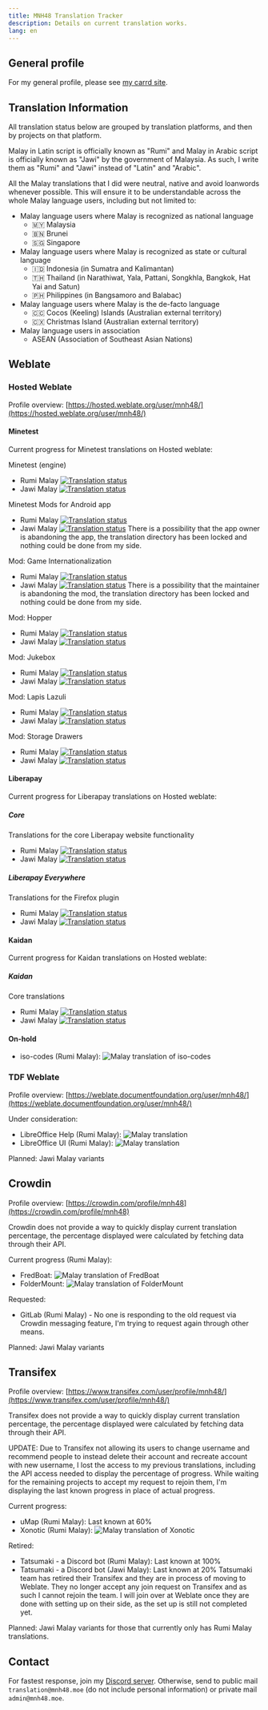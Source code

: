 ```yaml
---
title: MNH48 Translation Tracker
description: Details on current translation works.
lang: en
---
```


## General profile
For my general profile, please see [my carrd site](https://mnh48.carrd.co).

## Translation Information
All translation status below are grouped by translation platforms, and then by projects on that platform.

Malay in Latin script is officially known as "Rumi" and Malay in Arabic script is officially known as "Jawi" by the government of Malaysia. As such, I write them as "Rumi" and "Jawi" instead of "Latin" and "Arabic".

All the Malay translations that I did were neutral, native and avoid loanwords whenever possible. This will ensure it to be understandable across the whole Malay language users, including but not limited to:
- Malay language users where Malay is recognized as national language
  - 🇲🇾 Malaysia
  - 🇧🇳 Brunei
  - 🇸🇬 Singapore
- Malay language users where Malay is recognized as state or cultural language
  - 🇮🇩 Indonesia (in Sumatra and Kalimantan)
  - 🇹🇭 Thailand (in Narathiwat, Yala, Pattani, Songkhla, Bangkok, Hat Yai and Satun)
  - 🇵🇭 Philippines (in Bangsamoro and Balabac)
- Malay language users where Malay is the de-facto language
  - 🇨🇨 Cocos (Keeling) Islands (Australian external territory)
  - 🇨🇽 Christmas Island (Australian external territory)
- Malay language users in association
  - ASEAN (Association of Southeast Asian Nations)

## Weblate

### Hosted Weblate
Profile overview: [https://hosted.weblate.org/user/mnh48/](https://hosted.weblate.org/user/mnh48/)

#### Minetest
Current progress for Minetest translations on Hosted weblate:

Minetest (engine)
- Rumi Malay [![Translation status](https://hosted.weblate.org/widgets/minetest/ms/minetest/svg-badge.svg)](https://hosted.weblate.org/engage/minetest/ms/?utm_source=widget)
- Jawi Malay [![Translation status](https://hosted.weblate.org/widgets/minetest/ms_Arab/minetest/svg-badge.svg)](https://hosted.weblate.org/engage/minetest/ms_Arab/?utm_source=widget)

Minetest Mods for Android app
- Rumi Malay [![Translation status](https://hosted.weblate.org/widgets/minetest/ms/mtmods4android/svg-badge.svg)](https://hosted.weblate.org/engage/minetest/ms/?utm_source=widget)
- Jawi Malay [![Translation status](https://hosted.weblate.org/widgets/minetest/ms_Arab/mtmods4android/svg-badge.svg)](https://hosted.weblate.org/engage/minetest/ms_Arab/?utm_source=widget)
There is a possibility that the app owner is abandoning the app, the translation directory has been locked and nothing could be done from my side.

Mod: Game Internationalization
- Rumi Malay [![Translation status](https://hosted.weblate.org/widgets/minetest/ms/mtg_i18n/svg-badge.svg)](https://hosted.weblate.org/engage/minetest/ms/?utm_source=widget)
- Jawi Malay [![Translation status](https://hosted.weblate.org/widgets/minetest/ms_Arab/mtg_i18n/svg-badge.svg)](https://hosted.weblate.org/engage/minetest/ms_Arab/?utm_source=widget)
There is a possibility that the maintainer is abandoning the mod, the translation directory has been locked and nothing could be done from my side.

Mod: Hopper
- Rumi Malay [![Translation status](https://hosted.weblate.org/widgets/minetest/ms/mod-hopper/svg-badge.svg)](https://hosted.weblate.org/engage/minetest/ms/?utm_source=widget)
- Jawi Malay [![Translation status](https://hosted.weblate.org/widgets/minetest/ms_Arab/mod-hopper/svg-badge.svg)](https://hosted.weblate.org/engage/minetest/ms_Arab/?utm_source=widget)

Mod: Jukebox
- Rumi Malay [![Translation status](https://hosted.weblate.org/widgets/minetest/ms/mod-jukebox/svg-badge.svg)](https://hosted.weblate.org/engage/minetest/ms/?utm_source=widget)
- Jawi Malay [![Translation status](https://hosted.weblate.org/widgets/minetest/ms_Arab/mod-jukebox/svg-badge.svg)](https://hosted.weblate.org/engage/minetest/ms_Arab/?utm_source=widget)

Mod: Lapis Lazuli
- Rumi Malay [![Translation status](https://hosted.weblate.org/widgets/minetest/ms/mod-lapis-lazuli/svg-badge.svg)](https://hosted.weblate.org/engage/minetest/ms/?utm_source=widget)
- Jawi Malay [![Translation status](https://hosted.weblate.org/widgets/minetest/ms_Arab/mod-lapis-lazuli/svg-badge.svg)](https://hosted.weblate.org/engage/minetest/ms_Arab/?utm_source=widget)

Mod: Storage Drawers
- Rumi Malay [![Translation status](https://hosted.weblate.org/widgets/minetest/ms/mod-storage-drawers/svg-badge.svg)](https://hosted.weblate.org/engage/minetest/ms/?utm_source=widget)
- Jawi Malay [![Translation status](https://hosted.weblate.org/widgets/minetest/ms_Arab/mod-storage-drawers/svg-badge.svg)](https://hosted.weblate.org/engage/minetest/ms_Arab/?utm_source=widget)


#### Liberapay
Current progress for Liberapay translations on Hosted weblate:

##### Core
Translations for the core Liberapay website functionality
- Rumi Malay [![Translation status](https://hosted.weblate.org/widgets/liberapay/ms/core/svg-badge.svg)](https://hosted.weblate.org/engage/liberapay/ms/?utm_source=widget)
- Jawi Malay [![Translation status](https://hosted.weblate.org/widgets/liberapay/ms_Arab/core/svg-badge.svg)](https://hosted.weblate.org/engage/liberapay/ms_Arab/?utm_source=widget)

##### Liberapay Everywhere
Translations for the Firefox plugin
- Rumi Malay [![Translation status](https://hosted.weblate.org/widgets/liberapay/ms/liberapay-everywhere/svg-badge.svg)](https://hosted.weblate.org/engage/liberapay/ms/?utm_source=widget)
- Jawi Malay [![Translation status](https://hosted.weblate.org/widgets/liberapay/ms_Arab/liberapay-everywhere/svg-badge.svg)](https://hosted.weblate.org/engage/liberapay/ms_Arab/?utm_source=widget)


#### Kaidan
Current progress for Kaidan translations on Hosted weblate:

##### Kaidan
Core translations
- Rumi Malay [![Translation status](https://hosted.weblate.org/widgets/kaidan/ms/translations/svg-badge.svg)](https://hosted.weblate.org/engage/kaidan/ms/?utm_source=widget)
- Jawi Malay [![Translation status](https://hosted.weblate.org/widgets/kaidan/ms_Arab/translations/svg-badge.svg)](https://hosted.weblate.org/engage/kaidan/ms_Arab/?utm_source=widget)


#### On-hold
- iso-codes (Rumi Malay): ![Malay translation of iso-codes](https://hosted.weblate.org/widgets/iso-codes/ms/svg-badge.svg)

### TDF Weblate
Profile overview: [https://weblate.documentfoundation.org/user/mnh48/](https://weblate.documentfoundation.org/user/mnh48/)

Under consideration:
- LibreOffice Help (Rumi Malay): ![Malay translation](https://weblate.documentfoundation.org/widgets/libo_help-master/ms/svg-badge.svg)
- LibreOffice UI (Rumi Malay): ![Malay translation](https://weblate.documentfoundation.org/widgets/libo_help-master/ms/svg-badge.svg)

Planned: Jawi Malay variants


## Crowdin
Profile overview: [https://crowdin.com/profile/mnh48](https://crowdin.com/profile/mnh48)

Crowdin does not provide a way to quickly display current translation percentage, the percentage displayed were calculated by fetching data through their API.

Current progress (Rumi Malay):
- FredBoat: ![Malay translation of FredBoat](https://img.shields.io/endpoint?url=https%3A%2F%2Fwww.mnh48.moe%2Fimg%2Fstatus.php%3Fname%3DFredBoat-rumi)
- FolderMount: ![Malay translation of FolderMount](https://img.shields.io/endpoint?url=https%3A%2F%2Fwww.mnh48.moe%2Fimg%2Fstatus.php%3Fname%3DFolderMount-rumi)

Requested:
- GitLab (Rumi Malay) - No one is responding to the old request via Crowdin messaging feature, I'm trying to request again through other means.

Planned: Jawi Malay variants


## Transifex
Profile overview: [https://www.transifex.com/user/profile/mnh48/](https://www.transifex.com/user/profile/mnh48/)

Transifex does not provide a way to quickly display current translation percentage, the percentage displayed were calculated by fetching data through their API.

UPDATE: Due to Transifex not allowing its users to change username and recommend people to instead delete their account and recreate account with new username, I lost the access to my previous translations, including the API access needed to display the percentage of progress. While waiting for the remaining projects to accept my request to rejoin them, I'm displaying the last known progress in place of actual progress.

Current progress:
- uMap (Rumi Malay): Last known at 60% <!--![Malay translation of uMap](https://img.shields.io/endpoint?url=https%3A%2F%2Fwww.mnh48.moe%2Fimg%2Fstatus.php%3Fname%3DuMap-rumi)-->
- Xonotic (Rumi Malay): ![Malay translation of Xonotic](https://img.shields.io/endpoint?url=https%3A%2F%2Fwww.mnh48.moe%2Fimg%2Fstatus.php%3Fname%3DXonotic-rumi)

Retired:
- Tatsumaki - a Discord bot (Rumi Malay): Last known at 100% <!--![Malay translation of Tatsumaki (rumi)](https://img.shields.io/endpoint?url=https%3A%2F%2Fwww.mnh48.moe%2Fimg%2Fstatus.php%3Fname%3DTatsumaki-rumi)-->
- Tatsumaki - a Discord bot (Jawi Malay): Last known at 20% <!--![Malay translation of Tatsumaki (jawi)](https://img.shields.io/endpoint?url=https%3A%2F%2Fwww.mnh48.moe%2Fimg%2Fstatus.php%3Fname%3DTatsumaki-jawi)-->
Tatsumaki team has retired their Transifex and they are in process of moving to Weblate. They no longer accept any join request on Transifex and as such I cannot rejoin the team. I will join over at Weblate once they are done with setting up on their side, as the set up is still not completed yet.

Planned: Jawi Malay variants for those that currently only has Rumi Malay translations.

## Contact
For fastest response, join my [Discord server](https://discord.gg/xsZQyGf).
Otherwise, send to public mail `translation@mnh48.moe` (do not include personal information) or private mail `admin@mnh48.moe`.
